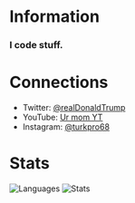 # Information
### I code stuff.
# Connections
 - Twitter: [@realDonaldTrump](https://www.youtube.com/watch?v=dQw4w9WgXcQ)
 - YouTube: [Ur mom YT](https://www.youtube.com/watch?v=dQw4w9WgXcQ)
 - Instagram: [@turkpro68](https://www.youtube.com/watch?v=dQw4w9WgXcQ)
# Stats
![Languages](https://github-readme-stats.vercel.app/api/top-langs/?username=endlessXD&theme=great-gatsby)
![Stats](https://github-readme-stats.vercel.app/api?username=endlessXD&show_icons=true&theme=great-gatsby)
